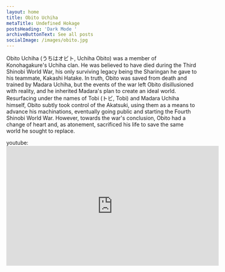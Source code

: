 ```yaml
---
layout: home
title: Obito Uchiha
metaTitle: Undefined Hokage
postsHeading: 'Dark Mode '
archiveButtonText: See all posts
socialImage: /images/obito.jpg
---
```

Obito Uchiha (うちはオビト, Uchiha Obito) was a member of Konohagakure's Uchiha clan. He was believed to have died during the Third Shinobi World War, his only surviving legacy being the Sharingan he gave to his teammate, Kakashi Hatake. In truth, Obito was saved from death and trained by Madara Uchiha, but the events of the war left Obito disillusioned with reality, and he inherited Madara's plan to create an ideal world. Resurfacing under the names of Tobi (トビ, Tobi) and Madara Uchiha himself, Obito subtly took control of the Akatsuki, using them as a means to advance his machinations, eventually going public and starting the Fourth Shinobi World War. However, towards the war's conclusion, Obito had a change of heart and, as atonement, sacrificed his life to save the same world he sought to replace.

youtube:<iframe width="560" height="315" src="https://www.youtube.com/embed/oHZLgOovugg" frameborder="0" allow="accelerometer; autoplay; encrypted-media; gyroscope; picture-in-picture" allowfullscreen></iframe>
